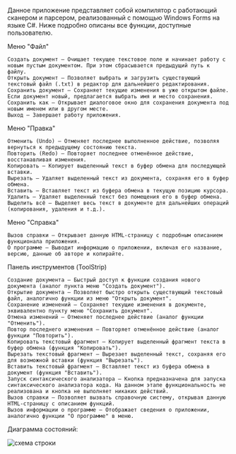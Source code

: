 Данное приложение представляет собой компилятор с работающий сканером и парсером, реализованный с помощью Windows Forms на языке C#. Ниже подробно описаны все функции, доступные пользователю.

Меню "Файл"

    Создать документ – Очищает текущее текстовое поле и начинает работу с новым пустым документом. При этом сбрасывается предыдущий путь к файлу.
    Открыть документ – Позволяет выбрать и загрузить существующий текстовый файл (.txt) в редактор для дальнейшего редактирования.
    Сохранить документ – Сохраняет текущие изменения в уже открытом файле. Если документ новый, предлагается выбрать имя и место сохранения.
    Сохранить как – Открывает диалоговое окно для сохранения документа под новым именем или в другом месте.
    Выход – Завершает работу приложения.

Меню "Правка"

    Отменить (Undo) – Отменяет последнее выполненное действие, позволяя вернуться к предыдущему состоянию текста.
    Повторить (Redo) – Повторяет последнее отменённое действие, восстанавливая изменения.
    Копировать – Копирует выделенный текст в буфер обмена для последующей вставки.
    Вырезать – Удаляет выделенный текст из документа, сохраняя его в буфер обмена.
    Вставить – Вставляет текст из буфера обмена в текущую позицию курсора.
    Удалить – Удаляет выделенный текст без помещения его в буфер обмена.
    Выделить всё – Выделяет весь текст в документе для дальнейших операций (копирования, удаления и т.д.).

Меню "Справка"

    Вызов справки – Открывает данную HTML-страницу с подробным описанием функционала приложения.
    О программе – Выводит информацию о приложении, включая его название, версию, данные об авторе и копирайте.

Панель инструментов (ToolStrip)

    Создание документа – Быстрый доступ к функции создания нового документа (аналог пункта меню "Создать документ").
    Открытие документа – Позволяет быстро открыть существующий текстовый файл, аналогично функции из меню "Открыть документ".
    Сохранение изменений – Сохраняет текущие изменения в документе, эквивалентно пункту меню "Сохранить документ".
    Отмена изменений – Отменяет последнее действие (аналог функции "Отменить").
    Повтор последнего изменения – Повторяет отменённое действие (аналог функции "Повторить").
    Копировать текстовый фрагмент – Копирует выделенный фрагмент текста в буфер обмена (функция "Копировать").
    Вырезать текстовый фрагмент – Вырезает выделенный текст, сохраняя его для возможной вставки (функция "Вырезать").
    Вставить текстовый фрагмент – Вставляет текст из буфера обмена в документ (функция "Вставить").
    Запуск синтаксического анализатора – Кнопка предназначена для запуска синтаксического анализатора кода. На данном этапе функциональность не реализована и кнопка не выполняет никаких действий.
    Вызов справки – Позволяет вызвать справочную систему, открывая данную HTML-страницу с описанием функций.
    Вызов информации о программе – Отображает сведения о приложении, аналогично функции "О программе" в меню.

Диаграмма состояний:

![схема строки](https://github.com/user-attachments/assets/193b2642-e414-4123-aa49-7ac09c494c40)
